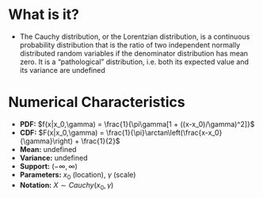 # What is it?
- The Cauchy distribution, or the Lorentzian distribution, is a continuous probability distribution that is the ratio of two independent normally distributed random variables if the denominator distribution has mean zero. It is a “pathological” distribution, i.e. both its expected value and its variance are undefined

# Numerical Characteristics

- **PDF:** $f(x|x_0,\gamma) = \frac{1}{\pi\gamma[1 + ((x-x_0)/\gamma)^2]}$
- **CDF:** $F(x|x_0,\gamma) = \frac{1}{\pi}\arctan\left(\frac{x-x_0}{\gamma}\right) + \frac{1}{2}$
- **Mean:** undefined
- **Variance:** undefined
- **Support:** $(-\infty, \infty)$
- **Parameters:** $x_0$ (location), $\gamma$ (scale)
- **Notation:** $X \sim Cauchy(x_0, \gamma)$